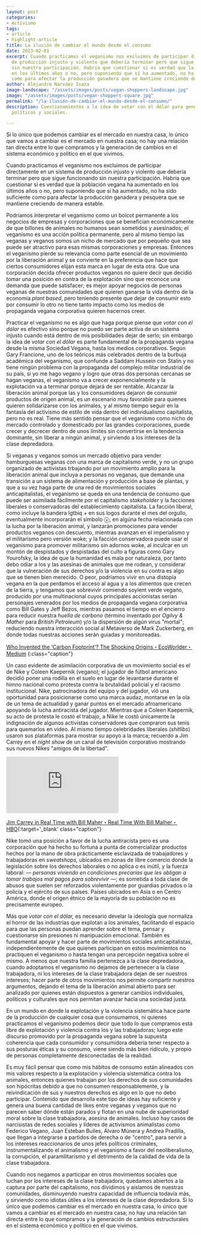 ```yaml
---
layout: post
categories:
- Activismo
tags:
- article
- highlight-article
title: La ilusión de cambiar el mundo desde el consumo
date: 2023-02-01
excerpt: Cuando practicamos el veganismo nos excluimos de participar directamente en un sistema
  de producción injusto y violento que debería terminar pero que sigue funcionando
  sin nuestra participación. Habría que cuestionar si es verdad que la población vegana ha aumentado
  en los últimos años o no, pero suponiendo que sí ha aumentado, no ha sido suficiente
  como para afectar la producción ganadera que se mantiene creciendo de manera estable.
author: Alejandro Narváez Isaza
image-landscape: "/assets/images/posts/vegan-shoppers-landscape.jpg"
image: "/assets/images/posts/vegan-shoppers-square.jpg"
permalink: "/la-ilusión-de-cambiar-el-mundo-desde-el-consumo/"
description: Cuestionamientos a la idea de votar con el dólar para generar cambios
  políticos y sociales.

---
```

<p class="p-big">Si lo único que podemos cambiar es el mercado en nuestra casa, lo único que vamos a cambiar es el mercado en nuestra casa; no hay una relación tan directa entre lo que compramos y la generación de cambios en el sistema económico y político en el que vivimos.</p>

Cuando practicamos el veganismo nos excluimos de participar directamente en un sistema de producción injusto y violento que debería terminar pero que sigue funcionando sin nuestra participación. Habría que cuestionar si es verdad que la población vegana ha aumentado en los últimos años o no, pero suponiendo que sí ha aumentado, no ha sido suficiente como para afectar la producción ganadera y pesquera que se mantiene creciendo de manera estable.

Podríamos interpretar el veganismo como un boicot permanente a los negocios de empresas y corporaciones que se benefician económicamente de que billones de animales no humanos sean sometidos y asesinados; el veganismo es una acción política permanente, pero al mismo tiempo las veganas y veganos somos un nicho de mercado que por pequeño que sea puede ser atractivo para esas mismas corporaciones y empresas. Entonces el veganismo pierde su relevancia como parte esencial de un movimiento por la liberación animal y se convierte en la preferencia que hace que ciertos consumidores elijan esta marca en lugar de esta otra. Que una corporación decida ofrecer productos veganos no quiere decir que decidió tomar una posición en contra de la explotación sino que reconoce una demanda que puede satisfacer; es mejor apoyar negocios de personas veganas de nuestras comunidades que quieren ganarse la vida dentro de la economía _plant based_, pero teniendo presente que dejar de consumir esto por consumir lo otro no tiene tanto impacto como los medios de propaganda vegana corporativa quieren hacernos creer.

Practicar el veganismo no es algo que haga porque piense que _votar con el dólar_ es efectivo sino porque no puedo ser parte activa de un sistema injusto cuando está dentro de mis posibilidades dejar de serlo; sin embargo la idea de _votar con el dólar_ es parte fundamental de la propaganda vegana desde la misma Sociedad Vegana, hasta los medios corporativos. Según Gary Francione, uno de los teóricos más celebrados dentro de la burbuja académica del veganismo, que confunde a Saddam Hussein con Stalin y no tiene ningún problema con la propaganda del complejo militar industrial de su país, si yo me hago vegano y logro que otras dos personas cercanas se hagan veganas, el veganismo va a crecer exponencialmente y la explotación va a terminar porque dejará de ser rentable. Alcanzar la liberación animal porque las y los consumidores dejaron de consumir productos de origen animal, es un escenario muy favorable para quienes quieren solidarizarse con los animales, y al mismo tiempo seguir en la fantasía del activismo de estilo de vida dentro del individualismo capitalista, pero no es real. Tiene más sentido pensar que el veganismo como nicho de mercado controlado y domesticado por las grandes corporaciones, puede crecer y decrecer dentro de unos límites sin convertirse en la tendencia dominante, sin liberar a ningún animal, y sirviendo a los intereses de la clase depredadora.

Si veganas y veganos somos un mercado objetivo para vender hamburguesas veganas con una marca de capitalismo verde, y no un grupo organizado de activistas trbajando por un movimiento amplio para la liberación animal que incluya a personas no veganas, que demande una transición a un sistema de alimentación y producción a base de plantas, y que a su vez haga parte de una red de movimientos sociales anticapitalistas, el veganismo se queda en una tendencia de consumo que puede ser asimilada fácilmente por el capitalismo _stakeholder_ y la facciones liberales o conservadoras del establecimiento capitalista. La facción liberal, como incluye la bandera lgtbiq + en sus logos durante el mes del orgullo, eventualmente incorporarán el símbolo ⓥ, en algúna fecha relacionada con la lucha por la liberación animal, y lanzarán promociones para vender productos veganos con descuento, mientras avanzan en el imperialismo y el militarismo pero versión woke; y la facción conservadora puede usar el veganismo para promover militarismo sin adornos woke, al inculcar en un montón de despistados y despistadas del culto a figuras como Gary Yourofsky, la idea de que la humanidad es mala por naturaleza, por tanto debo odiar a los y las asesinas de animales que me rodean, y considerar que la vulneración de sus derechos y/o la violencia en su contra es algo que se tienen bien merecido. O peor, podríamos vivir en una distopía vegana en la que perdamos el acceso al agua y a los alimentos que crecen de la tierra, y tengamos que sobrevivir comiendo soylent verde vegano, producido por una multinacional cuyos principales accionistas serían personajes venerados por los medios de propaganda vegana corporativa como Bill Gates y Jeff Bezos, mientras pasamos el tiempo en el encierro para reducir nuestra _huella de carbono_ (término inventado por _Ogilvy & Mather_ para _British Petroleum_) y/o la dispersión de algún virus "mortal"; reduciendo nuestra interacción social al Metaverso de Mark Zuckerberg, en donde todas nuestras acciones serán guiadas y monitoreadas.

[Who Invented the ‘Carbon Footprint’? The Shocking Origins・EcoWorlder・Medium](https://medium.com/greener-together/who-invented-the-carbon-footprint-the-shocking-origins-13d940d05f59)
{:class="caption"}

Un caso evidente de asimilación corporativa de un movimiento social es el de Nike y Coleen Kaepernik (vegano); el jugador de fútbol americano decidió poner una rodilla en el suelo en lugar de levantarse durante el himno nacional como protesta contra la brutalidad policial y el racismo institucional. Nike, patrocinadora del equipo y del jugador, vió una oportunidad para posicionarse como una marca audaz, montarse en la ola de un tema de actualidad y ganar puntos en el mercado afroamericano apoyando la lucha antiracista del jugador. Mientras que a Coleen Kaepernik, su acto de protesta le costó el trabajo, a Nike le costó únicamente la indignación de algunos activistas conservadores que compraron sus tenis para quemarlos en video. Al mismo tiempo celebridades liberales (_shitlibs_) usaron sus plataformas para mostrar su apoyo a la marca; recuerdo a Jim Carrey en el _night show_ de un canal de televisión corporativo mostrando sus nuevos Nikes "amigos de la libertad".

<div class="video-wrapper">
<iframe src="https://www.youtube.com/embed/ZkFUU-xJM6I" frameborder="0" allow="accelerometer; autoplay; clipboard-write; encrypted-media; gyroscope; picture-in-picture" allowfullscreen></iframe>
</div>

[Jim Carrey in Real Time with Bill Maher・Real Time With Bill Malher・HBO](https://www.youtube.com/watch?v=ZkFUU-xJM6I){:target='_blank' class="caption"}

Nike tomó una posición a favor de la lucha antiracista pero es una corporación que ha hecho su fortuna a punta de comercializar productos hechos por la mano de obra prácticamente esclavizada de trabajadores y trabajadoras en _sweatshops,_ ubicados en zonas de libre comercio donde la legislación sobre los derechos laborales o no aplica o es inútil, y la fuerza laboral: _— personas viviendo en condiciones precarias que les obligan a tomar trabajos mal pagos para sobrevivir —_; es sometida a toda clase de abusos que suelen ser reforzados violentamente por guardias privados o la policía y el ejército de sus países. Países ubicados en Asia o en Centro América, donde el origen étnico de la mayoría de su población no es precisamente europeo.

Más que _votar con el dólar,_ es necesario develar la ideología que normaliza el horror de las industrias que explotan a los animales, facilitando el espacio para que las personas puedan aprender sobre el tema, pensar y cuestionarse sin presiones ni manipuación emocional. También es fundamental apoyar y hacer parte de movimientos sociales anticapitalistas, independientemente de que quienes participan en estos movimientos no practiquen el veganismo o hasta tengan una percepción negativa sobre el mismo. A menos que nuestra familia pertenezca a la clase depredadora, cuando adoptamos el veganismo no dejamos de pertenecer a la clase trabajadora, ni los intereses de la clase trabajadora dejan de ser nuestros intereses; hacer parte de otros movimientos nos permite compartir nuestros argumentos, dejando el tema de la liberación animal abierto para ser analizado por quienes están dispuestos a generar cambios individuales, políticos y culturales que nos permitan avanzar hacia una sociedad justa.

En un mundo en donde la explotación y la violencia sistemática hace parte de la producción de cualquier cosa que consumamos, ni quienes practicamos el veganismo podemos decir que todo lo que compramos está libre de explotación y violencia contra los y las trabajadoras; luego este discurso promovido por la propaganda vegana sobre la supuesta coherencia que cada consumidor y consumidora debería tener respecto a sus posturas éticas y su consumo, viene siendo más bien ridículo, y propio de personas completamente desconectadas de la realidad.

Es muy fácil pensar que como mis hábitos de consumo están alineados con mis valores respecto a la explotación y violencia sistemática contra los animales, entonces quienes trabajan por los derechos de sus comunidades son hipócritas debido a que no consumen responsablemente, y la reivindicación de sus y nuestros derechos es algo en lo que no debo participar. Contenido que desarrolla este tipo de ideas hay suficiente y genera una buena cantidad de likes entre veganas y veganos que no parecen saber dónde están parados y flotan en una nube de superioridad moral sobre la clase trabajadora, asesina de animales. Incluso hay casos de narcisistas de redes sociales y líderes de activismos animalistas como Federico Vegano, Juan Esteban Builes, Álvaro Múnera y Andrea Pradilla, que llegan a integrarse a partidos de derecha o de "centro", para servir a los intereses reaccionarios de unos jefes políticos criminales, instrumentalizando el animalismo y el veganismo a favor del neoliberalismo, la corrupción, el paramilitarismo y el detrimento de la calidad de vida de la clase trabajadora.

Cuando nos negamos a participar en otros movimientos sociales que luchan por los intereses de la clase trabajadora, quedamos abiertos a la captura por parte del capitalismo, nos dividimos y aislamos de nuestras comunidades, disminuyendo nuestra capacidad de influencia todavía más, y sirviendo como idiotas útiles a los intereses de la clase depredadora. Si lo único que podemos cambiar es el mercado en nuestra casa, lo único que vamos a cambiar es el mercado en nuestra casa; no hay una relación tan directa entre lo que compramos y la generación de cambios estructurales en el sistema económico y político en el que vivimos.
